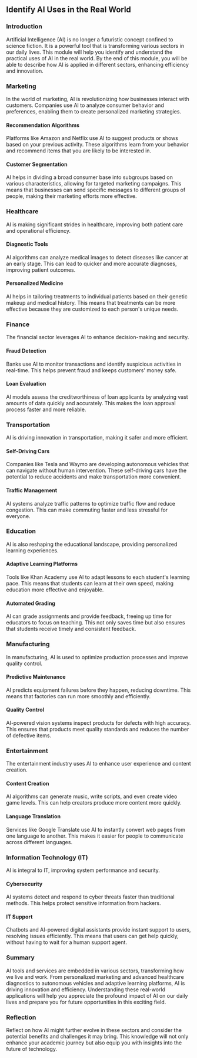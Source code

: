 ## Identify AI Uses in the Real World

### Introduction
Artificial Intelligence (AI) is no longer a futuristic concept confined to science fiction. It is a powerful tool that is transforming various sectors in our daily lives. This module will help you identify and understand the practical uses of AI in the real world. By the end of this module, you will be able to describe how AI is applied in different sectors, enhancing efficiency and innovation.

### Marketing
In the world of marketing, AI is revolutionizing how businesses interact with customers. Companies use AI to analyze consumer behavior and preferences, enabling them to create personalized marketing strategies. 

#### Recommendation Algorithms
Platforms like Amazon and Netflix use AI to suggest products or shows based on your previous activity. These algorithms learn from your behavior and recommend items that you are likely to be interested in.

#### Customer Segmentation
AI helps in dividing a broad consumer base into subgroups based on various characteristics, allowing for targeted marketing campaigns. This means that businesses can send specific messages to different groups of people, making their marketing efforts more effective.

### Healthcare
AI is making significant strides in healthcare, improving both patient care and operational efficiency.

#### Diagnostic Tools
AI algorithms can analyze medical images to detect diseases like cancer at an early stage. This can lead to quicker and more accurate diagnoses, improving patient outcomes.

#### Personalized Medicine
AI helps in tailoring treatments to individual patients based on their genetic makeup and medical history. This means that treatments can be more effective because they are customized to each person's unique needs.

### Finance
The financial sector leverages AI to enhance decision-making and security.

#### Fraud Detection
Banks use AI to monitor transactions and identify suspicious activities in real-time. This helps prevent fraud and keeps customers' money safe.

#### Loan Evaluation
AI models assess the creditworthiness of loan applicants by analyzing vast amounts of data quickly and accurately. This makes the loan approval process faster and more reliable.

### Transportation
AI is driving innovation in transportation, making it safer and more efficient.

#### Self-Driving Cars
Companies like Tesla and Waymo are developing autonomous vehicles that can navigate without human intervention. These self-driving cars have the potential to reduce accidents and make transportation more convenient.

#### Traffic Management
AI systems analyze traffic patterns to optimize traffic flow and reduce congestion. This can make commuting faster and less stressful for everyone.

### Education
AI is also reshaping the educational landscape, providing personalized learning experiences.

#### Adaptive Learning Platforms
Tools like Khan Academy use AI to adapt lessons to each student's learning pace. This means that students can learn at their own speed, making education more effective and enjoyable.

#### Automated Grading
AI can grade assignments and provide feedback, freeing up time for educators to focus on teaching. This not only saves time but also ensures that students receive timely and consistent feedback.

### Manufacturing
In manufacturing, AI is used to optimize production processes and improve quality control.

#### Predictive Maintenance
AI predicts equipment failures before they happen, reducing downtime. This means that factories can run more smoothly and efficiently.

#### Quality Control
AI-powered vision systems inspect products for defects with high accuracy. This ensures that products meet quality standards and reduces the number of defective items.

### Entertainment
The entertainment industry uses AI to enhance user experience and content creation.

#### Content Creation
AI algorithms can generate music, write scripts, and even create video game levels. This can help creators produce more content more quickly.

#### Language Translation
Services like Google Translate use AI to instantly convert web pages from one language to another. This makes it easier for people to communicate across different languages.

### Information Technology (IT)
AI is integral to IT, improving system performance and security.

#### Cybersecurity
AI systems detect and respond to cyber threats faster than traditional methods. This helps protect sensitive information from hackers.

#### IT Support
Chatbots and AI-powered digital assistants provide instant support to users, resolving issues efficiently. This means that users can get help quickly, without having to wait for a human support agent.

### Summary
AI tools and services are embedded in various sectors, transforming how we live and work. From personalized marketing and advanced healthcare diagnostics to autonomous vehicles and adaptive learning platforms, AI is driving innovation and efficiency. Understanding these real-world applications will help you appreciate the profound impact of AI on our daily lives and prepare you for future opportunities in this exciting field.

### Reflection
Reflect on how AI might further evolve in these sectors and consider the potential benefits and challenges it may bring. This knowledge will not only enhance your academic journey but also equip you with insights into the future of technology.